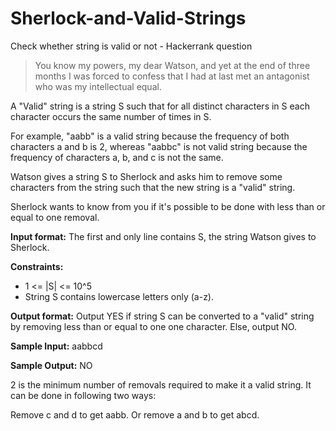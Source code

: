 # Sherlock-and-Valid-Strings
Check whether string is valid or not - Hackerrank question

> You know my powers, my dear Watson, and yet at the end of three months I was forced to confess that I had at last met an antagonist who was my intellectual equal.

A "Valid" string is a string S such that for all distinct characters in S each character occurs the same number of times in S.

For example, "aabb" is a valid string because the frequency of both characters a and b is 2,
whereas "aabbc" is not valid string because the frequency of characters a, b, and c is not the same.

Watson gives a string S to Sherlock and asks him to remove some characters from the string such that
the new string is a "valid" string.

Sherlock wants to know from you if it's possible to be done with less than or equal to one removal.

**Input format:**
The first and only line contains S, the string Watson gives to Sherlock.

**Constraints:**
- 1 <= |S| <= 10^5
- String S contains lowercase letters only (a-z).


**Output format:**
Output YES if string S can be converted to a "valid" string by removing less than or equal
to one one character.
Else, output NO.

**Sample Input:**
aabbcd

**Sample Output:**
NO

2 is the minimum number of removals required to make it a valid string. It can be done in following two ways:

Remove c and d to get aabb. 
Or remove a and b to get abcd.
